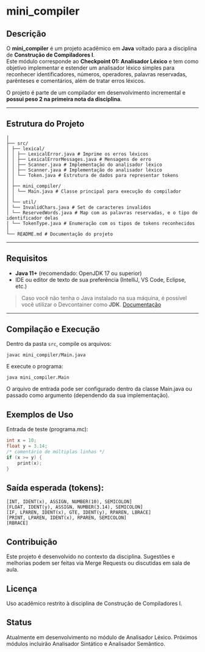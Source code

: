 # mini_compiler  

## Descrição  
O **mini_compiler** é um projeto acadêmico em **Java** voltado para a disciplina de **Construção de Compiladores I**.  
Este módulo corresponde ao **Checkpoint 01: Analisador Léxico** e tem como objetivo implementar e estender um analisador léxico simples para reconhecer identificadores, números, operadores, palavras reservadas, parênteses e comentários, além de tratar erros léxicos.  

O projeto é parte de um compilador em desenvolvimento incremental e **possui peso 2 na primeira nota da disciplina**.  

---

## Estrutura do Projeto  

```mini_compiler/
│
├── src/
│ ├── lexical/
│ │ ├── LexicalError.java # Imprime os erros léxicos
│ │ ├── LexicalErrorMessages.java # Mensagens de erro
│ │ ├── Scanner.java # Implementação do analisador léxico
│ │ ├── Scanner.java # Implementação do analisador léxico
│ │ └── Token.java # Estrutura de dados para representar tokens
│ │
│ ├── mini_compiler/
│ │ └── Main.java # Classe principal para execução do compilador
│ │
│ └── util/
│ └── InvalidChars.java # Set de caracteres invalidos
│ └── ReservedWords.java # Map com as palavras reservadas, e o tipo do identificador delas
│ └── TokenType.java # Enumeração com os tipos de tokens reconhecidos
│
└── README.md # Documentação do projeto
```

---

## Requisitos  

- **Java 11+** (recomendado: OpenJDK 17 ou superior)  
- IDE ou editor de texto de sua preferência (IntelliJ, VS Code, Eclipse, etc.)  
> Caso você não tenha o Java instalado na sua máquina, é possível você utilizar o Devcontainer como **JDK**.
[Documentação](https://code.visualstudio.com/docs/devcontainers/containers)
---

## Compilação e Execução  

Dentro da pasta `src`, compile os arquivos:  

```
javac mini_compiler/Main.java
```

E execute o programa:

```
java mini_compiler.Main
```

O arquivo de entrada pode ser configurado dentro da classe Main.java ou passado como argumento (dependendo da sua implementação).


## Exemplos de Uso

Entrada de teste (programa.mc):

```c
int x = 10;
float y = 3.14;
/* comentário de múltiplas linhas */
if (x >= y) {
    print(x);
}
```

## Saída esperada (tokens):

```
[INT, IDENT(x), ASSIGN, NUMBER(10), SEMICOLON]
[FLOAT, IDENT(y), ASSIGN, NUMBER(3.14), SEMICOLON]
[IF, LPAREN, IDENT(x), GTE, IDENT(y), RPAREN, LBRACE]
[PRINT, LPAREN, IDENT(x), RPAREN, SEMICOLON]
[RBRACE]
```
## Contribuição

Este projeto é desenvolvido no contexto da disciplina. Sugestões e melhorias podem ser feitas via Merge Requests ou discutidas em sala de aula.

## Licença

Uso acadêmico restrito à disciplina de Construção de Compiladores I.

## Status

Atualmente em desenvolvimento no módulo de Analisador Léxico. Próximos módulos incluirão Analisador Sintático e Analisador Semântico.
